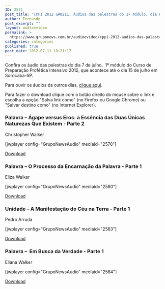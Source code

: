 ```yaml
---
ID: 2571
post_title: 'CPPI 2012 &#8211; Áudios das palestras do 1º módulo, dia 8 de julho'
author: Fernando
post_excerpt: ""
layout: audioevideo
permalink: >
  https://www.gruponews.com.br/audioevideo/cppi-2012-audios-das-palestras-do-1o-modulo-dia-8-de-julho
categories: categories
published: true
post_date: 2012-07-11 18:21:17
---
```

Confira os áudio das palestras do dia 7 de julho,  1º módulo do Curso de Preparação Profética Intensivo 2012, que acontece até o dia 15 de julho em Sorocaba-SP.

Para ouvir os áudios de outros dias, <a href="http://www.gruponews.com.br/assuntos/publicacoes/audio/cppi2012">clique aqui</a>.

Para fazer o download clique com o botão direito do mouse sobre o link e escolha a opção "Salva link como" (no Firefox ou Google Chrome) ou "Salvar destino como" (no Internet Explorer).
<h3>Palavra – Ágape versus Eros: a Essência das Duas Únicas Naturezas Que Existem - Parte 2</h3>
Christopher Walker

[jwplayer config="GrupoNewsAudio" mediaid="2578"]

<a href="http://www.gruponews.com.br/wp-content/uploads/2012/07/01_christopher-walker_domingo-8-de-julho.mp3">Download</a>
<h3>Palavra – O Processo da Encarnação da Palavra - Parte 1</h3>
Eliza Walker

[jwplayer config="GrupoNewsAudio" mediaid="2580"]

<a href="http://www.gruponews.com.br/wp-content/uploads/2012/07/02_eliza-walker_domingo-8-de-julho.mp3">Download</a>
<h3>Unidade – A Manifestação do Céu na Terra - Parte 1</h3>
Pedro Arruda

[jwplayer config="GrupoNewsAudio" mediaid="2583"]

<a href="http://www.gruponews.com.br/wp-content/uploads/2012/07/03_pedro-arruda_domingo-8-de-julho.mp3">Download</a>
<h3>Palavra –  Em Busca da Verdade - Parte 1</h3>
Eliana Walker

[jwplayer config="GrupoNewsAudio" mediaid="2584"]

<a href="http://www.gruponews.com.br/wp-content/uploads/2012/07/04_eliana-walker_domingo-8-de-julho.mp3">Download</a>